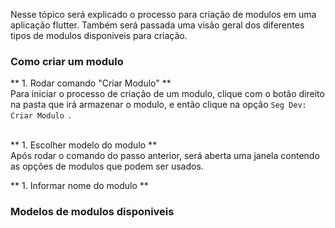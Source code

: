 Nesse tópico será explicado o processo para criação de modulos em uma aplicação flutter. Também será passada uma visão geral dos diferentes tipos de modulos disponiveis para criação. 


###  Como criar um modulo


  ** 1. Rodar comando "Criar Modulo" ** </br>
Para iniciar o processo de criação de um modulo, clique com o botão direito na pasta que irá armazenar o modulo, e então clique na opção `Seg Dev: Criar Modulo `. 
<br/> 
<br/> 

  ** 1. Escolher modelo do modulo ** </br> 
Após rodar o comando do passo anterior, será aberta uma janela contendo as opções de modulos que podem ser usados. 

  ** 1. Informar nome do modulo ** </br> 


###  Modelos de modulos disponiveis